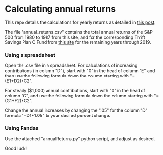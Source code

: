 # Calculating annual returns

This repo details the calculations for yearly returns as detailed in [this post](https://tspstrategies.com/long-term-investing/1000-a-year/ "What Does $1,000 A Year Matter?").

The file "annual_returns.csv" contains the total annual returns of the S&P 500 from 1980 to 1987 from [this site](https://www.macrotrends.net/2526/sp-500-historical-annual-returns), and for the corresponding Thrift Savings Plan C Fund from [this site](https://www.tsp.gov/fund-performance/) for the remaining years through 2019. 

### Using a spreadsheet

Open the .csv file in a spreadsheet. For calculations of increasing contributions (in column "D"), start with "0" in the head of column "E" and then use the following formula down the column starting with "=(E1+D2)*C2".

For steady ($1,000) annual contributions, start with "0" in the head of column "G", and use the following formula down the column starting with "=(G1+F2)*C2". 

Change the annual increases by changing the ".05" for the column "D" formula "=D1*1.05" to your desired percent change.

### Using Pandas

Use the attached "annualReturns.py" python script, and adjust as desired. 

Good luck! 